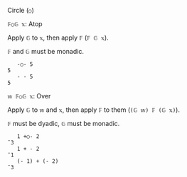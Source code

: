 Circle (`○`)

`𝔽○𝔾 𝕩`: Atop

Apply `𝔾` to `𝕩`, then apply `𝔽` (`𝔽 𝔾 𝕩`).

`𝔽` and `𝔾` must be monadic.
```
   -○- 5
5
   - - 5
5
```

`𝕨 𝔽○𝔾 𝕩`: Over

Apply `𝔾` to `𝕨` and `𝕩`, then apply `𝔽` to them (`(𝔾 𝕨) 𝔽 (𝔾 𝕩)`).

`𝔽` must be dyadic, `𝔾` must be monadic.
```
   1 +○- 2
¯3
   1 + - 2
¯1
   (- 1) + (- 2)
¯3
```